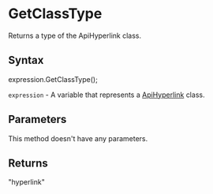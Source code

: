 # GetClassType

Returns a type of the ApiHyperlink class.

## Syntax

expression.GetClassType();

`expression` - A variable that represents a [ApiHyperlink](../ApiHyperlink.md) class.

## Parameters

This method doesn't have any parameters.

## Returns

"hyperlink"